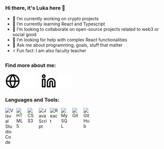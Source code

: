 ### Hi there, it's Luka here 👋

- 🔭 I’m currently working on crypto projects
- 🌱 I’m currently learning React and Typescript
- 👯 I’m looking to collaborate on open-source projects related to web3 or social good
- 🤔 I’m looking for help with complex React functionalities
- 💬 Ask me about programming, goals, stuff that matter
- ⚡ Fun fact: I am also faculty teacher

### Find more about me:

[![website](./img/globe-light.svg)](https://bluka1-github-io.vercel.app/#gh-light-mode-only)
[![website](./img/globe-dark.svg)](https://bluka1-github-io.vercel.app/#gh-dark-mode-only)
&nbsp;&nbsp;
[![website](./img/linkedin-light.svg)](https://linkedin.com/in/luka-batarelo#gh-light-mode-only)
[![website](./img/linkedin-dark.svg)](https://linkedin.com/in/luka-batarelo#gh-dark-mode-only)

### Languages and Tools:

[<img align="left" alt="Visual Studio Code" width="26px" src="https://cdn.jsdelivr.net/gh/devicons/devicon/icons/vscode/vscode-original.svg" style="padding-right:10px;" />](https://code.visualstudio.com/)
[<img align="left" alt="HTML5" width="26px" src="https://cdn.jsdelivr.net/gh/devicons/devicon/icons/html5/html5-original.svg" style="padding-right:10px;" />](https://html.spec.whatwg.org/multipage/)
[<img align="left" alt="CSS3" width="26px" src="https://cdn.jsdelivr.net/gh/devicons/devicon/icons/css3/css3-original.svg" style="padding-right:10px;" />](https://css3.com/)
[<img align="left" alt="JavaScript" width="26px" src="https://cdn.jsdelivr.net/gh/devicons/devicon/icons/javascript/javascript-original.svg" style="padding-right:10px;" />](https://developer.mozilla.org/en-US/docs/Web/JavaScript)
[<img align="left" alt="React" width="26px" src="https://cdn.jsdelivr.net/gh/devicons/devicon/icons/react/react-original.svg" style="padding-right:10px;" />](https://reactjs.org/)
[<img align="left" alt="MySQL" width="26px" src="https://cdn.jsdelivr.net/gh/devicons/devicon/icons/mysql/mysql-original.svg" style="padding-right:10px;" />](https://www.mysql.com/)
[<img align="left" alt="Git" width="26px" src="https://cdn.jsdelivr.net/gh/devicons/devicon/icons/git/git-original.svg" style="padding-right:10px;" />](https://git-scm.com/)
[<img align="left" alt="GitHub" width="26px" src="https://user-images.githubusercontent.com/3369400/139447912-e0f43f33-6d9f-45f8-be46-2df5bbc91289.png" style="padding-right:10px;" />](www.github.com)
<br />
<br />
